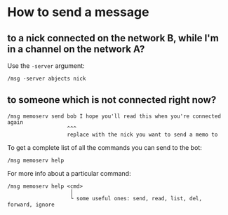 # How to send a message
## to a nick connected on the network B, while I'm in a channel on the network A?

Use the `-server` argument:

    /msg -server abjects nick

## to someone which is not connected right now?

    /msg memoserv send bob I hope you'll read this when you're connected again
                       ^^^
                       replace with the nick you want to send a memo to

To get a complete list of all the commands you can send to the bot:

    /msg memoserv help

For more info about a particular command:

    /msg memoserv help <cmd>
                        │
                        └ some useful ones: send, read, list, del, forward, ignore

